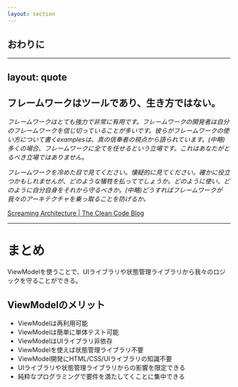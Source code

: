 ```yaml
---
layout: section
---
```


## おわりに

---
layout: quote
---

## フレームワークはツールであり、生き方ではない。

*フレームワークはとても強力で非常に有用です。フレームワークの開発者は自分のフレームワークを信じ切っていることが多いです。彼らがフレームワークの使い方について書くexamplesは、真の信奉者の視点から語られています。(中略)多くの場合、フレームワークに全てを任せるという立場です。これはあなたがとるべき立場ではありません。*

*フレームワークを冷めた目で見てください。懐疑的に見てください。確かに役立つかもしれませんが、どのような犠牲を払ってでしょうか。どのように使い、どのように自分自身をそれから守るべきか。(中略)どうすればフレームワークが我々のアーキテクチャを乗っ取ることを防げるか。*

[Screaming Architecture | The Clean Code Blog](https://blog.cleancoder.com/uncle-bob/2011/09/30/Screaming-Architecture.html)

---

# まとめ

ViewModelを使うことで、UIライブラリや状態管理ライブラリから我々のロジックを守ることができる。

## ViewModelのメリット

- ViewModelは再利用可能
- ViewModelは簡単に単体テスト可能
- ViewModelはUIライブラリ非依存
- ViewModelを使えば状態管理ライブラリ不要
- ViewModel開発にHTML/CSS/UIライブラリの知識不要
- UIライブラリや状態管理ライブラリからの影響を限定できる
- 純粋なプログラミングで要件を満たしてくことに集中できる
